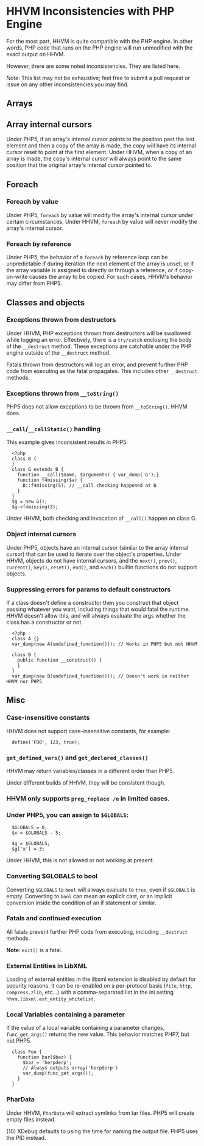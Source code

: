 # HHVM Inconsistencies with PHP Engine

For the most part, HHVM is quite compatible with the PHP engine. In other words, PHP code that runs on the PHP engine will run unmodified with the exact output on HHVM.

However, there are some noted inconsistencies. They are listed here.

*Note*: This list may not be exhaustive; feel free to submit a pull request or issue on any other inconsistencies you may find.

## Arrays

## Array internal cursors

Under PHP5, if an array's internal cursor points to the position past the last element and then a copy of the array is made, the copy will have its internal cursor reset to point at the first element. Under HHVM, when a copy of an array is made, the copy's internal cursor will always point to the same position that the original array's internal cursor pointed to.

## Foreach 

### Foreach by value

Under PHP5, `foreach` by value will modify the array's internal cursor under certain circumstances. Under HHVM, `foreach` by value will never modify the array's internal cursor.

### Foreach by reference

Under PHP5, the behavior of a `foreach` by reference loop can be unpredictable if during iteration the next element of the array is unset, or if the array variable is assigned to directly or through a reference, or if copy-on-write causes the array to be copied. For such cases, HHVM's behavior may differ from PHP5.


## Classes and objects

### Exceptions thrown from destructors

Under HHVM, PHP exceptions thrown from destructors will be swallowed while logging an error. Effectively, there is a `try/catch` enclosing the body of the `__destruct` method. These exceptions are catchable under the PHP engine outside of the `__destruct` method.

Fatals thrown from destructors will log an error, and prevent further PHP code from executing as the fatal propagates. This includes other `__destruct` methods.

### Exceptions thrown from `__toString()`

PHP5 does not allow exceptions to be thrown from `__toString()`. HHVM does.

### `__call`/`__callStatic()` handling

This example gives inconsistent results in PHP5:

```
  <?php
  class B {
  }
  class G extends B {
    function __call($name, $arguments) { var_dump('G');}
    function f4missing($a) {
      B::f4missing(5); // __call checking happened at B
    }
  }
  $g = new G();
  $g->f4missing(3);
```

Under HHVM, both checking and invocation of `__call()` happen on class G.

### Object internal cursors

Under PHP5, objects have an internal cursor (similar to the array internal cursor) that can be used to iterate over the object's properties. Under HHVM, objects do not have internal cursors, and the `next()`, `prev()`, `current()`, `key()`, `reset()`, `end()`, and `each()` builtin functions do not support objects.

### Suppressing errors for params to default constructors

If a class doesn't define a constructor then you construct that object passing whatever you want, including things that would fatal the runtime. HHVM doesn't allow this, and will always evaluate the args whether the class has a constructor or not.

```
  <?php
  class A {}
  var_dump(new A(undefined_function())); // Works in PHP5 but not HHVM

  class B {
    public function __construct() {
    }
  }
  var_dump(new B(undefined_function())); // Doesn't work in neither HHVM nor PHP5
```

## Misc

### Case-insensitive constants

HHVM does not support case-insensitive constants, for example:
```
  define('FOO', 123, true);
```

### `get_defined_vars()` and `get_declared_classes()`

HHVM may return variables/classes in a different order than PHP5.

Under different builds of HHVM, they will be consistent though.

### HHVM only supports `preg_replace /e` in limited cases.

### Under PHP5, you can assign to `$GLOBALS`:

```
  $GLOBALS = 0;
  $x = $GLOBALS - 5;

  $g = $GLOBALS;
  $g['x'] = 3;
```

Under HHVM, this is not allowed or not working at present.

### Converting $GLOBALS to bool 

Converting `$GLOBALS` to `bool` will always evaluate to `true`, even if `$GLOBALS` is empty. Converting to `bool` can mean an explicit cast, or an implicit conversion inside the condition of an if statement or similar.

### Fatals and continued execution

All fatals prevent further PHP code from executing, including `__destruct` methods. 

**Note**: `exit()` is a fatal.

### External Entities in LibXML

Loading of external entities in the libxml extension is disabled by default for security reasons. It can be re-enabled on a per-protocol basis (`file`, `http`, `compress.zlib`, etc...) with a comma-separated list in the ini setting
`hhvm.libxml.ext_entity_whitelist`.

### Local Variables containing a parameter

If the value of a local variable containing a parameter changes, `func_get_args()` returns the new value. This behavior matches PHP7, but not PHP5.

```
  class Foo {
    function bar($baz) {
      $baz = 'herpderp';
      // Always outputs array('herpderp')
      var_dump(func_get_args());
    }
  }
```

### PharData

Under HHVM, `PharData` will extract symlinks from tar files. PHP5 will create empty files instead.

(10) XDebug defaults to using the time for naming the output file. PHP5 uses the
PID instead.
